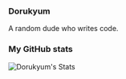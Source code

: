 ### Dorukyum
A random dude who writes code.

### My GitHub stats
<img align="left" alt="Dorukyum's Stats" src="https://github-readme-stats.vercel.app/api?username=dorukyum&show_icons=true&theme=dark">
